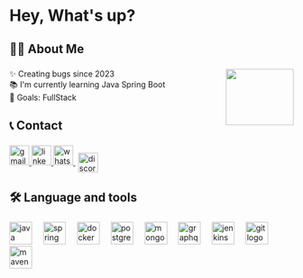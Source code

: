 <h1 align="left">Hey, What's up?</h1>

###

<h2 align="left">👩‍💻  About Me</h2>

###


<img align="right" width = "120" height="100" src="https://img.genial.ly/63c03d656657dd0011b806c2/ad28fa1e-3e5e-431e-9b42-8280c9b1c700.gif"  />

###

<p align="left">✨ Creating bugs since 2023<br>📚 I'm currently learning Java Spring Boot<br>🎯 Goals: FullStack<br>

###

<h2 align="left">📞 Contact</h2>

###

<div align="left">
  <a href="mailto:dionevasconcelos17@gmail.com" target="_blank">
    <img src="https://img.shields.io/static/v1?message=Email&logo=gmail&label=&color=D14836&logoColor=white&labelColor=&style=for-the-badge" height="35" alt="gmail logo" />
  </a>
  <a href="https://www.linkedin.com/in/jhon286892361" target="_blank">
    <img src="https://img.shields.io/static/v1?message=LinkedIn&logo=linkedin&label=&color=0077B5&logoColor=white&labelColor=&style=for-the-badge" height="35" alt="linkedin logo" />
  </a>
  <a href="https://wa.me/5527997392016" target="_blank">
    <img src="https://img.shields.io/static/v1?message=WhatsApp&logo=whatsapp&label=&color=25D366&logoColor=white&labelColor=&style=for-the-badge" height="35" alt="whatsapp logo" />
  </a>
  <span style="display:inline-block; vertical-align: middle; margin-left: 5px;">
    <img src="https://img.shields.io/static/v1?message=dionesilva23&logo=discord&label=&color=7289DA&logoColor=white&labelColor=&style=for-the-badge" height="35" alt="discord logo" />
  </span>
</div>

###

<h2 align="left">🛠 Language and tools</h2>

###

<div align="left">
  <img src="https://cdn.jsdelivr.net/gh/devicons/devicon/icons/java/java-original.svg" height="40" alt="java logo" />
<img width="12" />
<img src="https://cdn.jsdelivr.net/gh/devicons/devicon/icons/spring/spring-original.svg" height="40" alt="spring logo" />
<img width="12" />
<img src="https://cdn.jsdelivr.net/gh/devicons/devicon/icons/docker/docker-original.svg" height="40" alt="docker logo" />
<img width="12" />
<img src="https://cdn.jsdelivr.net/gh/devicons/devicon/icons/postgresql/postgresql-original.svg" height="40" alt="postgresql logo" />
<img width="12" />
<img src="https://cdn.jsdelivr.net/gh/devicons/devicon/icons/mongodb/mongodb-original.svg" height="40" alt="mongodb logo" />
<img width="12" />
<img src="https://cdn.jsdelivr.net/gh/devicons/devicon/icons/graphql/graphql-plain.svg" height="40" alt="graphql logo" />
<img width="12" />
<img src="https://cdn.jsdelivr.net/gh/devicons/devicon/icons/jenkins/jenkins-original.svg" height="40" alt="jenkins logo" />
<img width="12" />
<img src="https://cdn.jsdelivr.net/gh/devicons/devicon/icons/git/git-original.svg" height="40" alt="git logo" />
<img width="12" />
<img src="https://cdn.jsdelivr.net/gh/devicons/devicon/icons/apache/apache-original.svg" height="40" alt="maven logo" />
</div>

###
